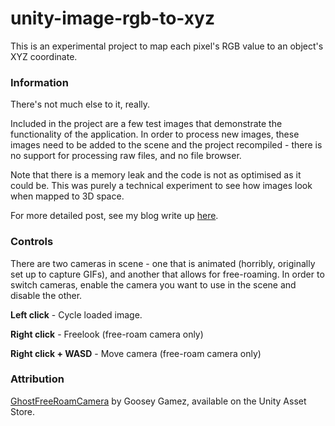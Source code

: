 # unity-image-rgb-to-xyz

This is an experimental project to map each pixel's RGB value to an object's XYZ coordinate.

### Information

There's not much else to it, really.

Included in the project are a few test images that demonstrate the functionality of the application. In order to process new images, these images need to be added to the scene and the project recompiled - there is no support for processing raw files, and no file browser.

Note that there is a memory leak and the code is not as optimised as it could be. This was purely a technical experiment to see how images look when mapped to 3D space.

For more detailed post, see my blog write up [here](https://programmerkb.wordpress.com/2017/06/17/colour-to-spatial-mapping-image-processor/).

### Controls

There are two cameras in scene - one that is animated (horribly, originally set up to capture GIFs), and another that allows for free-roaming. In order to switch cameras, enable the camera you want to use in the scene and disable the other.

**Left click**          - Cycle loaded image.

**Right click**         - Freelook (free-roam camera only)

**Right click + WASD**  - Move camera (free-roam camera only)

### Attribution

[GhostFreeRoamCamera](https://www.assetstore.unity3d.com/en/#!/content/19250) by Goosey Gamez, available on the Unity Asset Store.
